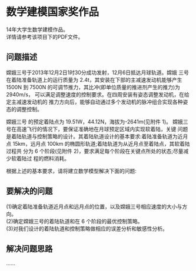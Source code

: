 # 数学建模国家奖作品
   14年大学生数学建模作品。  
   详情请参考该项目下的PDF文件。  
   
## 问题描述 
  
  嫦娥三号于2013年12月2日1时30分成功发射，12月6日抵达月球轨道。嫦娥 三号在着陆准备轨道上的运行质量为 2.4t，其安装在下部的主减速发动机能够产生 1500N 到 7500N 的可调节推力，其比冲(即单位质量的推进剂产生的推力)为 2940m/s， 可以满足调整速度的控制要求。在四周安装有姿态调整发动机，在给定主减速发动机的 推力方向后，能够自动通过多个发动机的脉冲组合实现各种姿态的调整控制。  
    
  嫦娥三号 的预定着陆点为 19.51W，44.12N，海拔为-2641m(见附件 1)。
嫦娥三号在高速飞行的情况下，要保证准确地在月球预定区域内实现软着陆，关键 问题是着陆轨道与控制策略的设计。其着陆轨道设计的基本要求:着陆准备轨道为近月 点 15km，远月点 100km 的椭圆形轨道;着陆轨道为从近月点至着陆点，其软着陆过程共 分为 6 个阶段(见附件 2)，要求满足每个阶段在关键点所处的状态;尽量减少软着陆过 程的燃料消耗。  
  
  根据上述的基本要求，请将建立数学模型解决下面的问题:
 
 ## 要解决的问题
(1)确定着陆准备轨道近月点和远月点的位置，以及嫦娥三号相应速度的大小与方向。  
(2)确定嫦娥三号的着陆轨道和在 6 个阶段的最优控制策略。   
(3)对我们设计的着陆轨道和控制策略做相应的误差分析和敏感性分析。

## 解决问题思路
  ......

